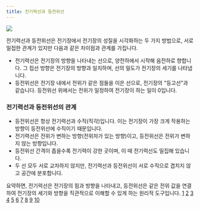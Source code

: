 ```yaml
---
title: 전기력선과 등전위선
---
```

<img src="https://img1.daumcdn.net/thumb/R800x0/?scode=mtistory2&fname=https%3A%2F%2Fblog.kakaocdn.net%2Fdna%2FbuaLpi%2Fbtrb7zkGBlc%2FAAAAAAAAAAAAAAAAAAAAAH8Q4epkt7qjOUO5IyFfdOCeKbENGpHUroNP5atTD5bx%2Fimg.png%3Fcredential%3DyqXZFxpELC7KVnFOS48ylbz2pIh7yKj8%26expires%3D1761922799%26allow_ip%3D%26allow_referer%3D%26signature%3D9jBdDPcCi7lv%252BlWGb8i83cXlgok%253D">

전기력선과 등전위선은 전기장에서 전기장의 성질을 시각화하는 두 가지 방법으로, 서로 밀접한 관계가 있지만 다음과 같은 차이점과 관계를 가집니다.

- 전기력선은 전기장의 방향을 나타내는 선으로, 양전하에서 시작해 음전하로 향합니다. 그 접선 방향은 전기장의 방향과 일치하며, 선의 밀도가 전기장의 세기를 나타냅니다.
- 등전위선은 전기장 내에서 전위가 같은 점들을 이은 선으로, 전기장의 "등고선"과 같습니다. 등전위선 위에서는 전위가 일정하여 전기장이 하는 일이 0입니다.

### 전기력선과 등전위선의 관계
- 등전위선은 항상 전기력선과 수직(직각)입니다. 이는 전기장이 가장 크게 작용하는 방향이 등전위선에 수직이기 때문입니다.
- 전기력선은 전위가 변하는 방향(전위차가 있는 방향)이고, 등전위선은 전위가 변하지 않는 방향입니다.
- 등전위선 간격이 좁을수록 전기력이 강한 곳이며, 이 때 전기력선도 밀집해 있습니다.
- 두 선 모두 서로 교차하지 않지만, 전기력선과 등전위선이 서로 수직으로 겹치지 않고 공간에 분포합니다.

요약하면, 전기력선은 전기장의 힘과 방향을 나타내고, 등전위선은 같은 전위 값을 연결하여 전기장의 세기와 방향을 직관적으로 이해할 수 있게 하는 원리적 도구입니다.
[1](https://blog.naver.com/papers/221272015059)
[2](https://sciense.tistory.com/62)
[3](https://kin.naver.com/qna/dirs/1114/docs/428690157?qnaDetailTrackingCode=end_similar_list)
[4](https://edu.ingang.go.kr/NGLMS/downLoad.do?attach_idx=QD6kpVcpjo1523607846560&file_seq=1&e=null&attach_mode=)
[5](http://www.jisikworld.com/report-view/497526)
[6](https://zhonya.tistory.com/32)
[7](https://www.studocu.com/ko/document/kookmin-university/%EC%9D%BC%EB%B0%98%EB%AC%BC%EB%A6%AC%EC%8B%A4%ED%97%98%E2%85%B1/%EB%93%B1%EC%A0%84%EC%9C%84%EC%84%A0%EA%B3%BC-%EC%A0%84%EA%B8%B0%EB%A0%A5%EC%84%A0-%EC%8B%A4%ED%97%98-%EB%B3%B4%EA%B3%A0%EC%84%9C-20241127/141335065)
[8](https://m.reportworld.co.kr/search/index.html?tpage=1)
[9](https://nate9389.tistory.com/1648)
[10](https://www.scribd.com/document/839389005/%EB%AC%BC%EB%A6%AC%ED%95%99%EC%8B%A4%ED%97%982-%EB%93%B1%EC%A0%84%EC%9C%84%EC%84%A0-%EB%B3%B4%EA%B3%A0%EC%84%9C)
